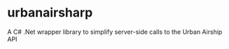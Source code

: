 urbanairsharp
=============

A C# .Net wrapper library to simplify server-side calls to the Urban Airship API
